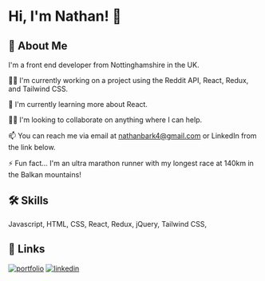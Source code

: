 
# Hi, I'm Nathan! 👋


## 🚀 About Me
I'm a front end developer from Nottinghamshire in the UK.



👩‍💻 I'm currently working on a project using the Reddit API, React, Redux, and Tailwind CSS.

🧠 I'm currently learning more about React.

👯‍♀️ I'm looking to collaborate on anything where I can help.

📫 You can reach me via email at nathanbark4@gmail.com or LinkedIn from the link below.

⚡️ Fun fact...  I'm an ultra marathon runner with my longest race at 140km in the Balkan mountains!


## 🛠 Skills
Javascript, HTML, CSS, React, Redux, jQuery, Tailwind CSS, 


## 🔗 Links
[![portfolio](https://img.shields.io/badge/my_portfolio-000?style=for-the-badge&logo=ko-fi&logoColor=white)](#)
[![linkedin](https://img.shields.io/badge/linkedin-0A66C2?style=for-the-badge&logo=linkedin&logoColor=white)](https://www.linkedin.com/in/nathan-bark/)


